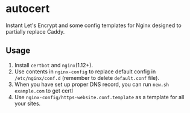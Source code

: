 # autocert

Instant Let's Encrypt and some config templates for Nginx designed to partially replace Caddy. 

## Usage

 1. Install `certbot` and `nginx`(1.12+).
 2. Use contents in `nginx-config` to replace default config in `/etc/nginx/conf.d` (remember to delete `default.conf` file).
 3. When you have set up proper DNS record, you can run `new.sh example.com` to get certl
 4. Use `nginx-config/https-website.conf.template` as a template for all your sites.
